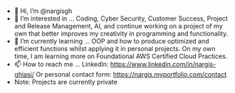 - 👋 Hi, I’m @nargisgh
- 👀 I’m interested in ... Coding, Cyber Security, Customer Success, Project and Release Management, AI,  and continue working on a project of my own that better improves my creativity in programming and functionality.
- 🌱 I’m currently learning ... OOP and how to produce optimized and efficient functions whilst applying it in personal projects. On my own time, I am learning more on Foundational AWS Certified Cloud Practices.
- 📫 How to reach me ... LinkedIn: https://www.linkedin.com/in/nargis-ghiasi/ Or personal contact form: https://nargis.myportfolio.com/contact 
- Note: Projects are currently private

<!---
nargisgh/nargisgh is a ✨ special ✨ repository because its `README.md` (this file) appears on your GitHub profile.
You can click the Preview link to take a look at your changes.
--->
